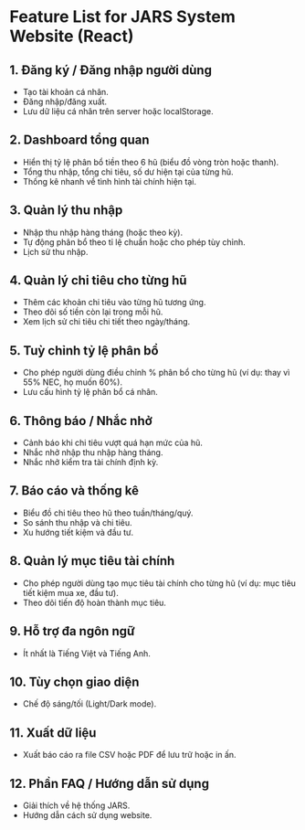 # Feature List for JARS System Website (React)

## 1. Đăng ký / Đăng nhập người dùng
- Tạo tài khoản cá nhân.
- Đăng nhập/đăng xuất.
- Lưu dữ liệu cá nhân trên server hoặc localStorage.

## 2. Dashboard tổng quan
- Hiển thị tỷ lệ phân bổ tiền theo 6 hũ (biểu đồ vòng tròn hoặc thanh).
- Tổng thu nhập, tổng chi tiêu, số dư hiện tại của từng hũ.
- Thống kê nhanh về tình hình tài chính hiện tại.

## 3. Quản lý thu nhập
- Nhập thu nhập hàng tháng (hoặc theo kỳ).
- Tự động phân bổ theo tỉ lệ chuẩn hoặc cho phép tùy chỉnh.
- Lịch sử thu nhập.

## 4. Quản lý chi tiêu cho từng hũ
- Thêm các khoản chi tiêu vào từng hũ tương ứng.
- Theo dõi số tiền còn lại trong mỗi hũ.
- Xem lịch sử chi tiêu chi tiết theo ngày/tháng.

## 5. Tuỳ chỉnh tỷ lệ phân bổ
- Cho phép người dùng điều chỉnh % phân bổ cho từng hũ (ví dụ: thay vì 55% NEC, họ muốn 60%).
- Lưu cấu hình tỷ lệ phân bổ cá nhân.

## 6. Thông báo / Nhắc nhở
- Cảnh báo khi chi tiêu vượt quá hạn mức của hũ.
- Nhắc nhở nhập thu nhập hàng tháng.
- Nhắc nhở kiểm tra tài chính định kỳ.

## 7. Báo cáo và thống kê
- Biểu đồ chi tiêu theo hũ theo tuần/tháng/quý.
- So sánh thu nhập và chi tiêu.
- Xu hướng tiết kiệm và đầu tư.

## 8. Quản lý mục tiêu tài chính
- Cho phép người dùng tạo mục tiêu tài chính cho từng hũ (ví dụ: mục tiêu tiết kiệm mua xe, đầu tư).
- Theo dõi tiến độ hoàn thành mục tiêu.

## 9. Hỗ trợ đa ngôn ngữ
- Ít nhất là Tiếng Việt và Tiếng Anh.

## 10. Tùy chọn giao diện
- Chế độ sáng/tối (Light/Dark mode).

## 11. Xuất dữ liệu
- Xuất báo cáo ra file CSV hoặc PDF để lưu trữ hoặc in ấn.

## 12. Phần FAQ / Hướng dẫn sử dụng
- Giải thích về hệ thống JARS.
- Hướng dẫn cách sử dụng website.
